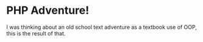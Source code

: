 PHP Adventure!
==============

I was thinking about an old school text adventure as a textbook use of OOP, this is the result of that.